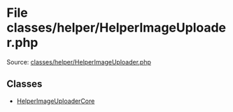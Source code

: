 File classes/helper/HelperImageUploader.php
=========

Source: [classes/helper/HelperImageUploader.php](https://github.com/PrestaShop/PrestaShop/blob/1.6.1.1/classes/helper/HelperImageUploader.php)


Classes
-------

* [HelperImageUploaderCore](class.HelperImageUploaderCore.md)

